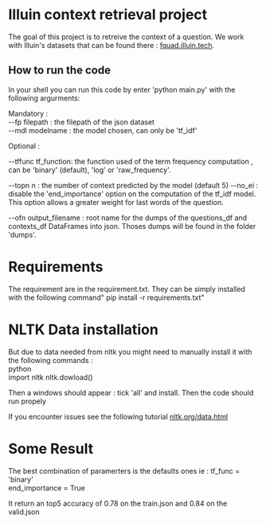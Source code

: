 # Illuin context retrieval project

The goal of this project is to retreive the context of a question. We work with Illuin's datasets that can be found there : [fquad.illuin.tech](https://fquad.illuin.tech/).

## How to run the code

In your shell you can run this code by enter 'python main.py' with the following argurments:

Mandatory : \
--fp filepath   : the filepath of the json dataset\
--mdl modelname : the model chosen, can only be 'tf_idf'

Optional : 

--tffunc tf_function: the function used of the term frequency computation , can be 'binary' (default), 'log' or 'raw_frequency'. 

--topn n : the number of context predicted by the model (default 5)
--no_ei : disable the 'end_importance' option on the computation of the tf_idf model. This option allows a greater weight for last words of the question.

--ofn output_filename : root name for the dumps of the questions_df and contexts_df DataFrames into json. Thoses dumps will be found in the folder 'dumps'.

# Requirements

The requirement are in the requirement.txt. 
They can be simply installed with the following command" pip install -r requirements.txt"

# NLTK Data installation
But due to data needed from nltk you might need to manually install it with the following commands :\
python \
import nltk
nltk.dowload()

Then a windows should appear : tick 'all' and install. Then the code should run propely

If you encounter issues see the following tutorial [nltk.org/data.html](https://www.nltk.org/data.html)

# Some Result
The best combination of paramerters is the defaults ones ie : tf_func = 'binary'\
end_importance = True

It return an top5 accuracy of 0.78 on the train.json and 0.84 on the valid.json



